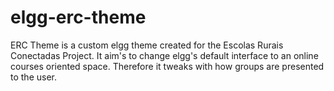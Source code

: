 elgg-erc-theme
==============

ERC Theme is a custom elgg theme created for the Escolas Rurais Conectadas Project. It aim's to change elgg's default interface to an online courses oriented space. Therefore it tweaks with how groups are presented to the user.
